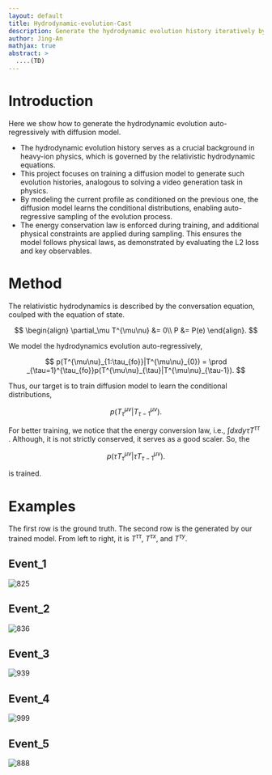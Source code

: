 ```yaml
---
layout: default
title: Hydrodynamic-evolution-Cast
description: Generate the hydrodynamic evolution history iteratively by diffusion model 
author: Jing-An
mathjax: true
abstract: >
  ....(TD)
---
```


# Introduction

Here we show how to generate the hydrodynamic evolution auto-regressively with diffusion model.



* The hydrodynamic evolution history serves as a crucial background in heavy-ion physics, which is governed by the relativistic hydrodynamic equations.  
* This project focuses on training a diffusion model to generate such evolution histories, analogous to solving a video generation task in physics.
* By modeling the current profile as conditioned on the previous one, the diffusion model learns the conditional distributions, enabling auto-regressive sampling of the evolution process. 
* The energy conservation law is enforced during training, and additional physical constraints are applied during sampling. This ensures the model follows physical laws, as demonstrated by evaluating the L2 loss and key observables.

# Method
The relativistic hydrodynamics is described by the conversation equation, coulped with the equation of state.

$$
\begin{align}
\partial_\mu T^{\mu\nu} &= 0\\
P &= P(e)
\end{align}.
$$

We model the hydrodynamics evolution auto-regressively,

$$
p(T^{\mu\nu}_{1:\tau_{fo}}|T^{\mu\nu}_{0}) = \prod _{\tau=1}^{\tau_{fo}}p(T^{\mu\nu}_{\tau}|T^{\mu\nu}_{\tau-1}).
$$

Thus, our target is to train diffusion model to learn the conditional distributions,

$$
p(T^{\mu\nu}_{\tau}|T^{\mu\nu}_{\tau-1}).
$$

For better training, we notice that the energy conversion law, i.e., $\int dx dy \tau T^{\tau\tau}$ . 
Although, it is not strictly conserved, it serves as a good scaler. So, the

$$ p(\tau T^{\mu\nu}_{\tau}|\tau T^{\mu\nu}_{\tau-1}).$$ 

is trained.

# Examples
The first row is the ground truth. The second row is the generated by our trained model. From left to right, it is $T^{\tau\tau}$, $T^{\tau x}$, and $T^{\tau y}$.

## Event_1
![825](./assets/imgs/825alltau+final.gif)

## Event_2
![836](./assets/imgs/836alltau+final.gif)

## Event_3
![939](./assets/imgs/939alltau+final.gif)

## Event_4
![999](./assets/imgs/999alltau+final.gif)


## Event_5
![888](./assets/imgs/888alltau+final.gif)
